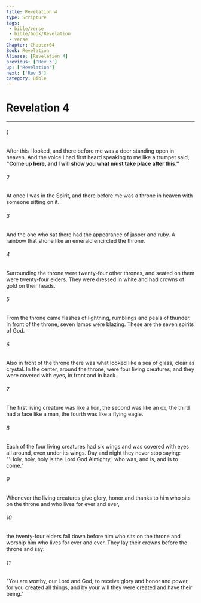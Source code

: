 ```yaml
---
title: Revelation 4
type: Scripture
tags:
 - bible/verse
 - bible/book/Revelation
 - verse
Chapter: Chapter04
Book: Revelation
Aliases: [Revelation 4]
previous: ['Rev 3']
up: ['Revelation']
next: ['Rev 5']
category: Bible
---
```

# Revelation 4

***


###### 1 
After this I looked, and there before me was a door standing open in heaven. And the voice I had first heard speaking to me like a trumpet said, **"Come up here, and I will show you what must take place after this."** 

###### 2 
At once I was in the Spirit, and there before me was a throne in heaven with someone sitting on it. 

###### 3 
And the one who sat there had the appearance of jasper and ruby. A rainbow that shone like an emerald encircled the throne. 

###### 4 
Surrounding the throne were twenty-four other thrones, and seated on them were twenty-four elders. They were dressed in white and had crowns of gold on their heads. 

###### 5 
From the throne came flashes of lightning, rumblings and peals of thunder. In front of the throne, seven lamps were blazing. These are the seven spirits of God. 

###### 6 
Also in front of the throne there was what looked like a sea of glass, clear as crystal. In the center, around the throne, were four living creatures, and they were covered with eyes, in front and in back. 

###### 7 
The first living creature was like a lion, the second was like an ox, the third had a face like a man, the fourth was like a flying eagle. 

###### 8 
Each of the four living creatures had six wings and was covered with eyes all around, even under its wings. Day and night they never stop saying: "'Holy, holy, holy is the Lord God Almighty,' who was, and is, and is to come." 

###### 9 
Whenever the living creatures give glory, honor and thanks to him who sits on the throne and who lives for ever and ever, 

###### 10 
the twenty-four elders fall down before him who sits on the throne and worship him who lives for ever and ever. They lay their crowns before the throne and say: 

###### 11 
"You are worthy, our Lord and God, to receive glory and honor and power, for you created all things, and by your will they were created and have their being." 
